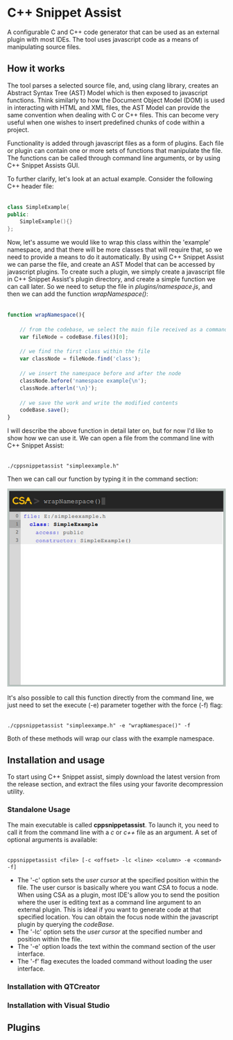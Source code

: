 # C++ Snippet Assist

A configurable C and C++ code generator that can be used as an external plugin with most IDEs. The tool uses javascript code as a means of manipulating source files.

## How it works

The tool parses a selected source file, and, using clang library, creates an Abstract Syntax Tree (AST) Model which is then exposed to javascript functions. Think similarly to how the Document Object Model (DOM) is used in interacting with HTML and XML files, the AST Model can provide the same convention when dealing with C or C++ files. This can become very useful when one wishes to insert predefined chunks of code within a project.  

Functionality is added through javascript files as a form of plugins. Each file or plugin can contain one or more sets of functions that manipulate the file. The functions can be called through command line arguments, or by using  C++ Snippet Assists GUI. 

To further clarify, let's look at an actual example. Consider the following C++ header file:

```C++

class SimpleExample{
public:
	SimpleExample(){}
};

```

Now, let's assume we would like to wrap this class within the 'example' namespace, and that there will be more classes that will require that, so we need to provide a means to do it automatically. By using C++ Snippet Assist we can parse the file, and create an AST Model that can be accessed by javascript plugins. To create such a plugin, we simply create a javascript file in C++ Snippet Assist's plugin directory, and create a simple function we can call later. So we need to setup the file in *plugins/namespace.js*, and then we can add the function *wrapNamespace()*:

```js

function wrapNamespace(){

	// from the codebase, we select the main file received as a command line argument
	var fileNode = codeBase.files()[0]; 

	// we find the first class within the file
	var classNode = fileNode.find('class');
	
	// we insert the namespace before and after the node
	classNode.before('namespace example{\n');
	classNode.afterln('\n}');

	// we save the work and write the modified contents
	codeBase.save();
}


```

I will describe the above function in detail later on, but for now I'd like to show how we can use it. We can open a file from the command line with C++ Snippet Assist: 

```

./cppsnippetassist "simpleexample.h"

```

Then we can call our function by typing it in the command section:

 ![Command section screen shot](/doc/screen-simpleexample.jpg)


It's also possible to call this function directly from the command line, we just need to set the execute (-e) parameter together with the force (-f) flag: 

```

./cppsnippetassist "simpleexampe.h" -e "wrapNamespace()" -f

```

Both of these methods will wrap our class with the example namespace.

## Installation and usage

To start using C++ Snippet assist, simply download the latest version from the release section, and extract the files using your favorite decompression utility.

### Standalone Usage

The main executable is called **cppsnippetassist**. To launch it, you need to call it from the command line with a *c* or *c++* file as an argument. A set of optional arguments is available:

```

cppsnippetassist <file> [-c <offset> -lc <line> <column> -e <command> -f]

``` 

 * The '-c' option sets the *user cursor* at the specified <offset> position within the file. The user cursor is basically where you want *CSA* to focus a node. When using CSA as a plugin, most IDE's allow you to send the position where the user is editing text as a command line argument to an external plugin. This is ideal if you want to generate code at that specified location. You can obtain the focus node within the javascript plugin by querying the *codeBase*. 
 * The '-lc' option sets the *user cursor* at the specified <line> number and <column> position within the file.
 * The '-e' option loads the <command> text within the command section of the user interface.
 * The '-f' flag executes the loaded command without loading the user interface. 

### Installation with QTCreator



### Installation with Visual Studio


## Plugins


